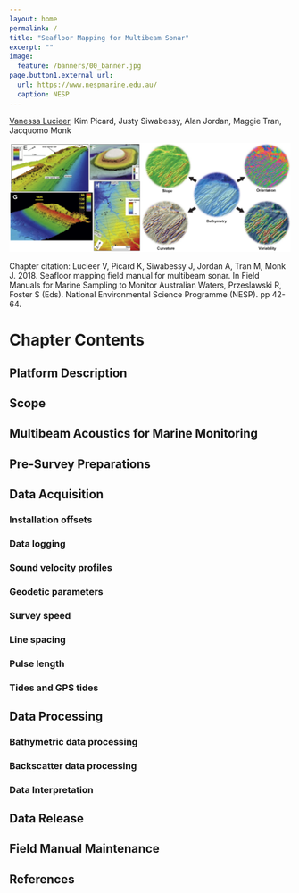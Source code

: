 ```yaml
---
layout: home
permalink: /
title: "Seafloor Mapping for Multibeam Sonar"
excerpt: ""
image:
  feature: /banners/00_banner.jpg
page.button1.external_url:
  url: https://www.nespmarine.edu.au/
  caption: NESP
---
```


[Vanessa Lucieer](mailto:vanessa.lucieer@utas.edu.au), Kim Picard, Justy Siwabessy, Alan Jordan, Maggie Tran, Jacquomo Monk

![](images/MBES.png)

Chapter citation:
Lucieer V, Picard K, Siwabessy J, Jordan A, Tran M, Monk J. 2018. Seafloor mapping field manual for multibeam sonar. In Field Manuals for Marine Sampling to Monitor Australian Waters, Przeslawski R, Foster S (Eds). National Environmental Science Programme (NESP). pp 42-64. 

# Chapter Contents
## Platform Description
## Scope
## Multibeam Acoustics for Marine Monitoring
## Pre-Survey Preparations
## Data Acquisition
### Installation offsets
### Data logging
### Sound velocity profiles
### Geodetic parameters
### Survey speed
### Line spacing
### Pulse length
### Tides and GPS tides
## Data Processing
### Bathymetric data processing
### Backscatter data processing
### Data Interpretation
## Data Release
## Field Manual Maintenance
## References
